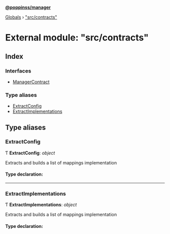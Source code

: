 **[@poppinss/manager](../README.md)**

[Globals](../README.md) › ["src/contracts"](_src_contracts_.md)

# External module: "src/contracts"

## Index

### Interfaces

* [ManagerContract](../interfaces/_src_contracts_.managercontract.md)

### Type aliases

* [ExtractConfig](_src_contracts_.md#extractconfig)
* [ExtractImplementations](_src_contracts_.md#extractimplementations)

## Type aliases

###  ExtractConfig

Ƭ **ExtractConfig**: *object*

Extracts and builds a list of mappings implementation

#### Type declaration:

___

###  ExtractImplementations

Ƭ **ExtractImplementations**: *object*

Extracts and builds a list of mappings implementation

#### Type declaration: